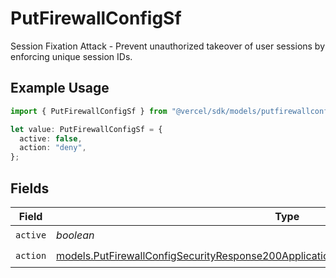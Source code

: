 # PutFirewallConfigSf

Session Fixation Attack - Prevent unauthorized takeover of user sessions by enforcing unique session IDs.

## Example Usage

```typescript
import { PutFirewallConfigSf } from "@vercel/sdk/models/putfirewallconfigop.js";

let value: PutFirewallConfigSf = {
  active: false,
  action: "deny",
};
```

## Fields

| Field                                                                                                                                                                                    | Type                                                                                                                                                                                     | Required                                                                                                                                                                                 | Description                                                                                                                                                                              |
| ---------------------------------------------------------------------------------------------------------------------------------------------------------------------------------------- | ---------------------------------------------------------------------------------------------------------------------------------------------------------------------------------------- | ---------------------------------------------------------------------------------------------------------------------------------------------------------------------------------------- | ---------------------------------------------------------------------------------------------------------------------------------------------------------------------------------------- |
| `active`                                                                                                                                                                                 | *boolean*                                                                                                                                                                                | :heavy_check_mark:                                                                                                                                                                       | N/A                                                                                                                                                                                      |
| `action`                                                                                                                                                                                 | [models.PutFirewallConfigSecurityResponse200ApplicationJSONResponseBodyActiveCrsSfAction](../models/putfirewallconfigsecurityresponse200applicationjsonresponsebodyactivecrssfaction.md) | :heavy_check_mark:                                                                                                                                                                       | N/A                                                                                                                                                                                      |